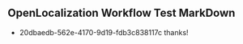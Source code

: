 ## OpenLocalization Workflow Test MarkDown
* 20dbaedb-562e-4170-9d19-fdb3c838117c thanks!

<!--HONumber=Aug16_HO2-->


